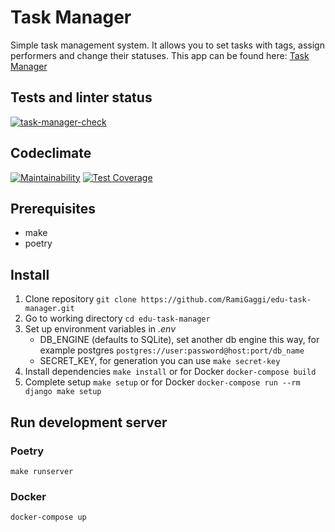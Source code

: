 # Task Manager

Simple task management system. It allows you to set tasks with tags, assign performers and change their statuses.
This app can be found here: [Task Manager](https://task-manager-1085.herokuapp.com/)

## Tests and linter status

[![task-manager-check](https://github.com/RamiGaggi/python-project-lvl4/actions/workflows/task-manager-check.yml/badge.svg)](https://github.com/RamiGaggi/python-project-lvl4/actions/workflows/task-manager-check.yml)

## Codeclimate

[![Maintainability](https://api.codeclimate.com/v1/badges/6693f32bb699eefcafd1/maintainability)](https://codeclimate.com/github/RamiGaggi/python-project-lvl4/maintainability)
[![Test Coverage](https://api.codeclimate.com/v1/badges/6693f32bb699eefcafd1/test_coverage)](https://codeclimate.com/github/RamiGaggi/python-project-lvl4/test_coverage)

## Prerequisites

- make
- poetry

## Install

1) Clone repository ```git clone https://github.com/RamiGaggi/edu-task-manager.git```
2) Go to working directory ```cd edu-task-manager```
3) Set up environment variables in  *.env*
   - DB_ENGINE (defaults to SQLite), set another db engine this way, for example postgres `postgres://user:password@host:port/db_name`
   - SECRET_KEY, for generation you can use `make secret-key`
4) Install dependencies ```make install``` or for Docker ```docker-compose build```
5) Сomplete setup `make setup` or for Docker ```docker-compose run --rm django make setup```

## Run development server

### Poetry

```
make runserver
```

### Docker

```
docker-compose up
```

